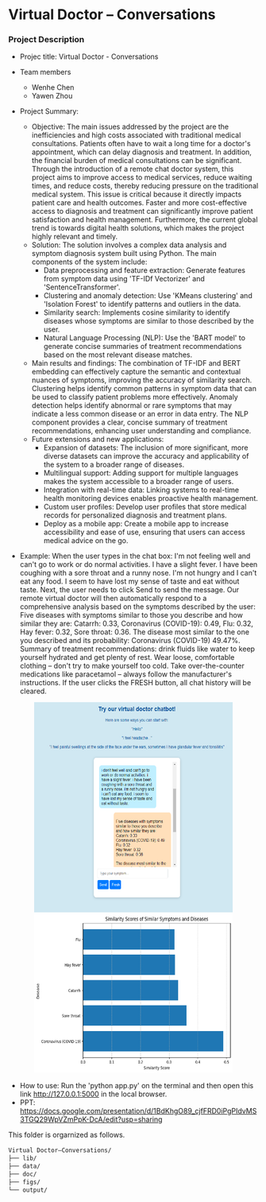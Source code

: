 # Virtual Doctor – Conversations

### Project Description

+ Projec title: Virtual Doctor - Conversations
+ Team members
	+ Wenhe Chen
	+ Yawen Zhou

+ Project Summary:
  + Objective: The main issues addressed by the project are the inefficiencies and high costs associated with traditional medical consultations. Patients often have to wait a long time for a doctor's appointment, which can delay diagnosis and treatment. In addition, the financial burden of medical consultations can be significant. Through the introduction of a remote chat doctor system, this project aims to improve access to medical services, reduce waiting times, and reduce costs, thereby reducing pressure on the traditional medical system. This issue is critical because it directly impacts patient care and health outcomes. Faster and more cost-effective access to diagnosis and treatment can significantly improve patient satisfaction and health management. Furthermore, the current global trend is towards digital health solutions, which makes the project highly relevant and timely.
  + Solution: The solution involves a complex data analysis and symptom diagnosis system built using Python. The main components of the system include:
    + Data preprocessing and feature extraction: Generate features from symptom data using 'TF-IDf Vectorizer' and 'SentenceTransformer'.
    + Clustering and anomaly detection: Use 'KMeans clustering' and 'Isolation Forest' to identify patterns and outliers in the data.
    + Similarity search: Implements cosine similarity to identify diseases whose symptoms are similar to those described by the user.
    + Natural Language Processing (NLP): Use the 'BART model' to generate concise summaries of treatment recommendations based on the most relevant disease matches.
  + Main results and findings: The combination of TF-IDF and BERT embedding can effectively capture the semantic and contextual nuances of symptoms, improving the accuracy of similarity search. Clustering helps identify common patterns in symptom data that can be used to classify patient problems more effectively. Anomaly detection helps identify abnormal or rare symptoms that may indicate a less common disease or an error in data entry. The NLP component provides a clear, concise summary of treatment recommendations, enhancing user understanding and compliance.
  + Future extensions and new applications:
    + Expansion of datasets: The inclusion of more significant, more diverse datasets can improve the accuracy and applicability of the system to a broader range of diseases.
    + Multilingual support: Adding support for multiple languages makes the system accessible to a broader range of users.
    + Integration with real-time data: Linking systems to real-time health monitoring devices enables proactive health management.
    + Custom user profiles: Develop user profiles that store medical records for personalized diagnosis and treatment plans.
    + Deploy as a mobile app: Create a mobile app to increase accessibility and ease of use, ensuring that users can access medical advice on the go.

  
+ Example: When the user types in the chat box: I'm not feeling well and can't go to work or do normal activities. I have a slight fever. I have been coughing with a sore throat and a runny nose. I'm not hungry and I can't eat any food. I seem to have lost my sense of taste and eat without taste. Next, the user needs to click Send to send the message. Our remote virtual doctor will then automatically respond to a comprehensive analysis based on the symptoms described by the user: Five diseases with symptoms similar to those you describe and how similar they are: Catarrh: 0.33, Coronavirus (COVID-19): 0.49, Flu: 0.32, Hay fever: 0.32, Sore throat: 0.36. The disease most similar to the one you described and its probability:  Coronavirus (COVID-19) 49.47%. Summary of treatment recommendations: drink fluids like water to keep yourself hydrated and get plenty of rest. Wear loose,  comfortable clothing – don't try to make yourself too cold. Take over-the-counter medications like paracetamol – always follow the manufacturer's instructions. If the user clicks the FRESH button, all chat history will be cleared.

<div align="center">
  <img src="https://github.com/CW999999/Virtual-Doctor-Conversations/blob/main/figs/Web%20appearance.png" width="400" height="423">
</div>
<div align="center">
  <img src="https://github.com/CW999999/Virtual-Doctor-Conversations/blob/main/figs/Similarity%20Scores%20of%20Similar%20Symptoms%20and%20Diseases.png" width="400" height="320">
</div>

+ How to use: Run the 'python app.py' on the terminal and then open this link http://127.0.0.1:5000 in the local browser.
+ PPT: https://docs.google.com/presentation/d/1BdKhgO89_cjfFRD0iPgPIdvMS3TGQ29WpVZmPpK-DcA/edit?usp=sharing


 This folder is orgarnized as follows.

```
Virtual Doctor–Conversations/
├── lib/
├── data/
├── doc/
├── figs/
└── output/
```

